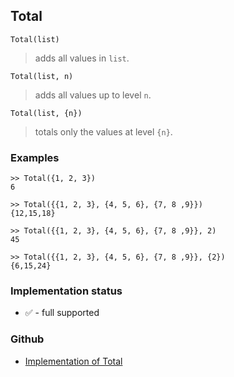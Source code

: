## Total

```
Total(list)
```

> adds all values in `list`.
 
```
Total(list, n)
```

> adds all values up to level `n`.

```
Total(list, {n})
```

> totals only the values at level `{n}`.
  

### Examples

```
>> Total({1, 2, 3})
6

>> Total({{1, 2, 3}, {4, 5, 6}, {7, 8 ,9}})
{12,15,18}

>> Total({{1, 2, 3}, {4, 5, 6}, {7, 8 ,9}}, 2)
45

>> Total({{1, 2, 3}, {4, 5, 6}, {7, 8 ,9}}, {2})
{6,15,24}
```






### Implementation status

* &#x2705; - full supported

### Github

* [Implementation of Total](https://github.com/axkr/symja_android_library/blob/master/symja_android_library/matheclipse-core/src/main/java/org/matheclipse/core/builtin/ListFunctions.java#L7823) 
